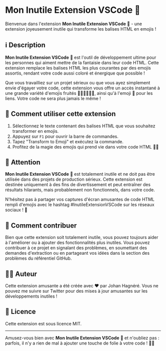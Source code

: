 # **Mon Inutile Extension VSCode 🎉**

Bienvenue dans l'extension **Mon Inutile Extension VSCode** 🎉 - une extension joyeusement inutile qui transforme les balises HTML en emojis !

## ℹ️ Description

**Mon Inutile Extension VSCode** 🎉 est l'outil de développement ultime pour les personnes qui aiment mettre de la fantaisie dans leur code HTML. Cette extension remplace les balises HTML les plus courantes par des emojis assortis, rendant votre code aussi coloré et énergique que possible !

Que vous travailliez sur un projet sérieux ou que vous ayez simplement envie d'égayer votre code, cette extension vous offre un accès instantané à une grande variété d'emojis fruités 🍌🍎🍐🍇🍈🍏, ainsi qu'à l'emoji 🔗 pour les liens. Votre code ne sera plus jamais le même !

## 🎈 Comment utiliser cette extension

1. Sélectionnez le texte contenant des balises HTML que vous souhaitez transformer en emojis.
2. Appuyez sur `F1` pour ouvrir la barre de commandes.
3. Tapez "Transform to Emoji" et exécutez la commande.
4. Profitez de la magie des emojis qui prend vie dans votre code HTML 🌈✨

## 🚨 Attention

**Mon Inutile Extension VSCode** 🎉 est totalement inutile et ne doit pas être utilisée dans des projets de production sérieux. Cette extension est destinée uniquement à des fins de divertissement et peut entraîner des résultats hilarants, mais probablement non fonctionnels, dans votre code.

N'hésitez pas à partager vos captures d'écran amusantes de code HTML rempli d'emojis avec le hashtag #InutileExtensionVSCode sur les réseaux sociaux ! 📸

## 💌 Comment contribuer

Bien que cette extension soit totalement inutile, vous pouvez toujours aider à l'améliorer ou à ajouter des fonctionnalités plus inutiles. Vous pouvez contribuer à ce projet en signalant des problèmes, en soumettant des demandes d'extraction ou en partageant vos idées dans la section des problèmes du référentiel GitHub.

## 👨‍💻 Auteur

Cette extension amusante a été créée avec ❤️ par Johan Hagnéré. Vous ne pouvez me suivre sur Twitter pour des mises à jour amusantes sur les développements inutiles !

## 📃 Licence

Cette extension est sous licence MIT.

---

Amusez-vous bien avec **Mon Inutile Extension VSCode** 🎉 et n'oubliez pas : parfois, il n'y a rien de mal à ajouter une touche de folie à votre code ! 🌈😄
